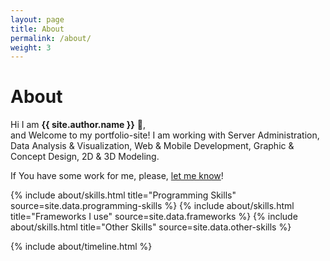 ```yaml
---
layout: page
title: About
permalink: /about/
weight: 3
---
```


# **About**
Hi I am **{{ site.author.name }}** :wave:,<br>
and Welcome to my portfolio-site! I am working with Server Administration, Data Analysis & Visualization, Web & Mobile Development, Graphic & Concept Design, 2D & 3D Modeling.

If You have some work for me, please, <a href="mailto:d.jalilzoda@mail.ru">let me know</a>!

{% include about/skills.html title="Programming Skills" source=site.data.programming-skills %}
{% include about/skills.html title="Frameworks I use" source=site.data.frameworks %}
{% include about/skills.html title="Other Skills" source=site.data.other-skills %}

<div class="row">
{% include about/timeline.html %}
</div>
